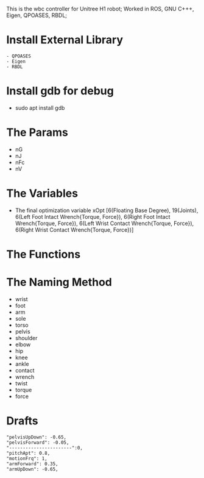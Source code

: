 This is the wbc controller for Unitree H1 robot;
Worked in ROS, GNU C+++, Eigen, QPOASES, RBDL;

# Install  External Library
    - QPOASES
    - Eigen
    - RBDL

# Install gdb for debug
- sudo apt install gdb

# The Params
- nG
- nJ
- nFc
- nV

# The Variables
- The final optimization variable
xOpt [6(Floating Base Degree), 19(Joints), 6(Left Foot Intact Wrench{Torque, Force}), 
      6(Right Foot Intact Wrench{Torque, Force}), 6(Left Wrist Contact Wrench{Torque, Force}), 6(Right Wrist Contact Wrench{Torque, Force})]


# The Functions


# The Naming Method
- wrist
- foot
- arm
- sole
- torso
- pelvis
- shoulder
- elbow
- hip
- knee
- ankle
- contact
- wrench
- twist
- torque
- force

# Drafts
    "pelvisUpDown": -0.65,
    "pelvisForward": -0.05,
    "-----------------------":0,
    "pitchApt": 0.8,
    "motionFrq": 1,
    "armForward": 0.35,
    "armUpDown": -0.65,